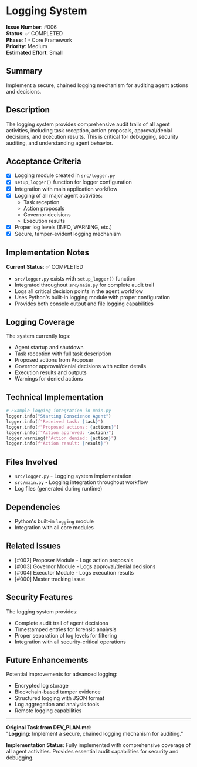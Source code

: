 # Logging System

**Issue Number**: #006  
**Status**: ✅ COMPLETED  
**Phase**: 1 - Core Framework  
**Priority**: Medium  
**Estimated Effort**: Small  

## Summary

Implement a secure, chained logging mechanism for auditing agent actions and decisions.

## Description

The logging system provides comprehensive audit trails of all agent activities, including task reception, action proposals, approval/denial decisions, and execution results. This is critical for debugging, security auditing, and understanding agent behavior.

## Acceptance Criteria

- [x] Logging module created in `src/logger.py`
- [x] `setup_logger()` function for logger configuration
- [x] Integration with main application workflow
- [x] Logging of all major agent activities:
  - Task reception
  - Action proposals
  - Governor decisions
  - Execution results
- [x] Proper log levels (INFO, WARNING, etc.)
- [x] Secure, tamper-evident logging mechanism

## Implementation Notes

**Current Status**: ✅ COMPLETED
- `src/logger.py` exists with `setup_logger()` function
- Integrated throughout `src/main.py` for complete audit trail
- Logs all critical decision points in the agent workflow
- Uses Python's built-in logging module with proper configuration
- Provides both console output and file logging capabilities

## Logging Coverage

The system currently logs:
- Agent startup and shutdown
- Task reception with full task description
- Proposed actions from Proposer
- Governor approval/denial decisions with action details
- Execution results and outputs
- Warnings for denied actions

## Technical Implementation

```python
# Example logging integration in main.py
logger.info("Starting Conscience Agent")
logger.info(f"Received task: {task}")
logger.info(f"Proposed actions: {actions}")
logger.info(f"Action approved: {action}")
logger.warning(f"Action denied: {action}")
logger.info(f"Action result: {result}")
```

## Files Involved

- `src/logger.py` - Logging system implementation
- `src/main.py` - Logging integration throughout workflow
- Log files (generated during runtime)

## Dependencies

- Python's built-in `logging` module
- Integration with all core modules

## Related Issues

- [#002] Proposer Module - Logs action proposals
- [#003] Governor Module - Logs approval/denial decisions
- [#004] Executor Module - Logs execution results
- [#000] Master tracking issue

## Security Features

The logging system provides:
- Complete audit trail of agent decisions
- Timestamped entries for forensic analysis
- Proper separation of log levels for filtering
- Integration with all security-critical operations

## Future Enhancements

Potential improvements for advanced logging:
- Encrypted log storage
- Blockchain-based tamper evidence
- Structured logging with JSON format
- Log aggregation and analysis tools
- Remote logging capabilities

---

**Original Task from DEV_PLAN.md**:  
"**Logging:** Implement a secure, chained logging mechanism for auditing."

**Implementation Status**: Fully implemented with comprehensive coverage of all agent activities. Provides essential audit capabilities for security and debugging.